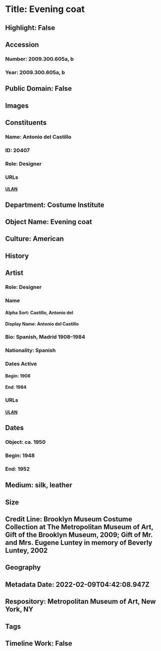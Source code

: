 # Title: Evening coat
## Highlight: False
## Accession
### Number: 2009.300.605a, b
### Year: 2009.300.605a, b
## Public Domain: False
## Images
## Constituents
### Name: Antonio del Castillo
### ID: 20407
### Role: Designer
### URLs
#### [ULAN](http://vocab.getty.edu/page/ulan/500524669)
## Department: Costume Institute
## Object Name: Evening coat
## Culture: American
## History
## Artist
### Role: Designer
### Name
#### Alpha Sort: Castillo, Antonio del
#### Display Name: Antonio del Castillo
### Bio: Spanish, Madrid 1908–1984
### Nationality: Spanish
### Dates Active
#### Begin: 1908
#### End: 1984
### URLs
#### [ULAN](http://vocab.getty.edu/page/ulan/500524669)
## Dates
### Object: ca. 1950
### Begin: 1948
### End: 1952
## Medium: silk, leather
## Size
## Credit Line: Brooklyn Museum Costume Collection at The Metropolitan Museum of Art, Gift of the Brooklyn Museum, 2009; Gift of Mr. and Mrs. Eugene Luntey in memory of Beverly Luntey, 2002
## Geography
## Metadata Date: 2022-02-09T04:42:08.947Z
## Respository: Metropolitan Museum of Art, New York, NY
## Tags
## Timeline Work: False